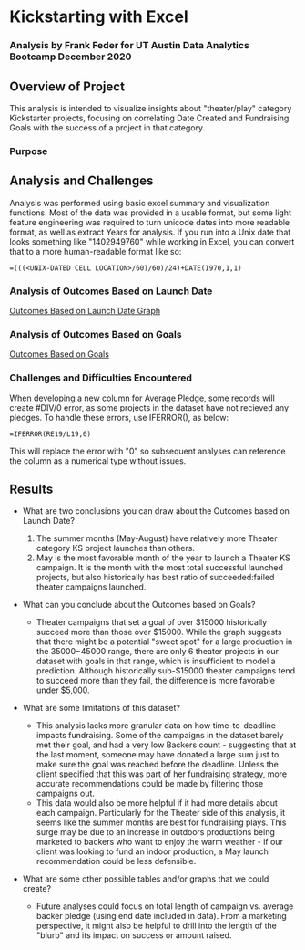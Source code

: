 # Kickstarting with Excel
### Analysis by Frank Feder for UT Austin Data Analytics Bootcamp December 2020
## Overview of Project
This analysis is intended to visualize insights about "theater/play" category Kickstarter projects, focusing on correlating Date Created and Fundraising Goals with the success of a project in that category.

### Purpose

## Analysis and Challenges
Analysis was performed using basic excel summary and visualization functions. Most of the data was provided in a usable format, but some light feature engineering was required to turn unicode dates into more readable format, as well as extract Years for analysis.
If you run into a Unix date that looks something like "1402949760" while working in Excel, you can convert that to a more human-readable format like so:
```
=(((<UNIX-DATED CELL LOCATION>/60)/60)/24)+DATE(1970,1,1)
```
### Analysis of Outcomes Based on Launch Date
[Outcomes Based on Launch Date Graph](resources/Theater_Outcomes_vs_Launch.png)
### Analysis of Outcomes Based on Goals
[Outcomes Based on Goals](resources/Outcomes_vs_Goals.png)
### Challenges and Difficulties Encountered
When developing a new column for Average Pledge, some records will create #DIV/0 error, as some projects in the dataset have not recieved any pledges.
To handle these errors, use IFERROR(), as below:
```
=IFERROR(RE19/L19,0)
```
This will replace the error with "0" so subsequent analyses can reference the column as a numerical type without issues.

## Results

- What are two conclusions you can draw about the Outcomes based on Launch Date?
	1. The summer months (May-August) have relatively more Theater category KS project launches than others.
	2. May is the most favorable month of the year to launch a Theater KS campaign. It is the month with the most total successful launched projects, but also historically has best ratio of succeeded:failed theater campaigns launched.

- What can you conclude about the Outcomes based on Goals?
	- Theater campaigns that set a goal of over $15000 historically succeed more than those over $15000. While the graph suggests that there might be a potential "sweet spot" for a large production in the $35000-$45000 range, there are only 6 theater projects in our dataset with goals in that range, which is insufficient to model a prediction. Although historically sub-$15000 theater campaigns tend to succeed more than they fail, the difference is more favorable under $5,000.

- What are some limitations of this dataset?
	- This analysis lacks more granular data on how time-to-deadline impacts fundraising. Some of the campaigns in the dataset barely met their goal, and had a very low Backers count - suggesting that at the last moment, someone may have donated a large sum just to make sure the goal was reached before the deadline. Unless the client specified that this was part of her fundraising strategy, more accurate recommendations could be made by filtering those campaigns out.
	- This data would also be more helpful if it had more details about each campaign. Particularly for the Theater side of this analysis, it seems like the summer months are best for fundraising plays. This surge may be due to an increase in outdoors productions being marketed to backers who want to enjoy the warm weather - if our client was looking to fund an indoor production, a May launch recommendation could be less defensible.

- What are some other possible tables and/or graphs that we could create?
	- Future analyses could focus on total length of campaign vs. average backer pledge (using end date included in data). From a marketing perspective, it might also be helpful to drill into the length of the "blurb" and its impact on success or amount raised.
